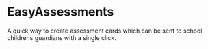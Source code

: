# EasyAssessments
A quick way to create assessment cards which can be sent to school childrens guardians with a single click.

